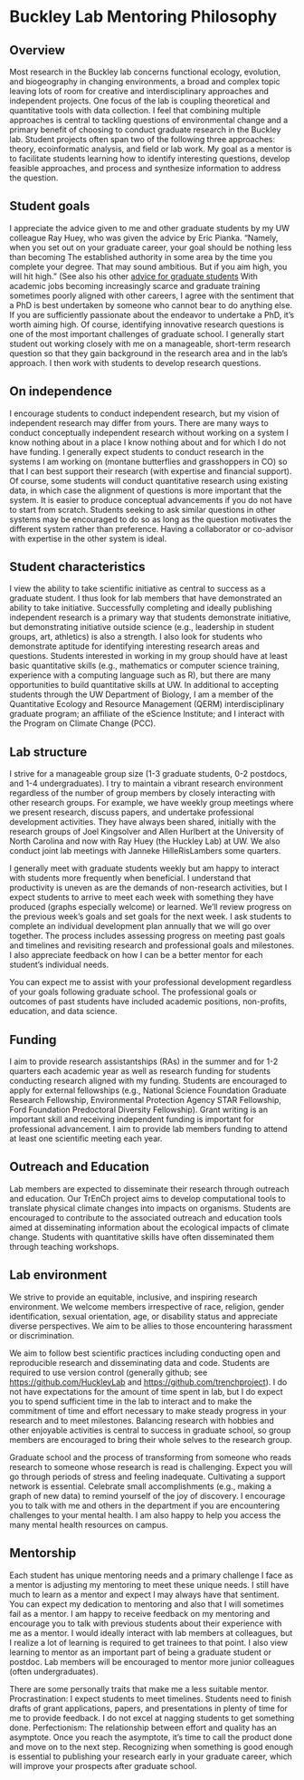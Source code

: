 # Buckley Lab Mentoring Philosophy

## Overview 
Most research in the Buckley lab concerns functional ecology, evolution, and biogeography in changing environments, a broad and complex topic leaving lots of room for creative and interdisciplinary approaches and independent projects. One focus of the lab is coupling theoretical and quantitative tools with data collection. I feel that combining multiple approaches is central to tackling questions of environmental change and a primary benefit of choosing to conduct graduate research in the Buckley lab. Student projects often span two of the following three approaches: theory, ecoinformatic analysis, and field or lab work. My goal as a mentor is to facilitate students learning how to identify interesting questions, develop feasible approaches, and process and synthesize information to address the question. 

## Student goals 
I appreciate the advice given to me and other graduate students by my UW colleague Ray Huey, who was given the advice by Eric Pianka. “Namely, when you set out on your graduate career, your goal should be nothing less than becoming The established authority in some area by the time you complete your degree. That may sound ambitious. But if you aim high, you will hit high.” (See also his other [advice for graduate students](https://faculty.washington.edu/hueyrb/prospective.php) With academic jobs becoming increasingly scarce and graduate training sometimes poorly aligned with other careers, I agree with the sentiment that a PhD is best undertaken by someone who cannot bear to do anything else. If you are sufficiently passionate about the endeavor to undertake a PhD, it’s worth aiming high.  Of course, identifying innovative research questions is one of the most important challenges of graduate school. I generally start student out working closely with me on a manageable, short-term research question so that they gain background in the research area and in the lab’s approach. I then work with students to develop research questions.

## On independence 
I encourage students to conduct independent research, but my vision of independent research may differ from yours. There are many ways to conduct conceptually independent research without working on a system I know nothing about in a place I know nothing about and for which I do not have funding.  I generally expect students to conduct research in the systems I am working on (montane butterflies and grasshoppers in CO) so that I can best support their research (with expertise and financial support).  Of course, some students will conduct quantitative research using existing data, in which case the alignment of questions is more important that the system. It is easier to produce conceptual advancements if you do not have to start from scratch. Students seeking to ask similar questions in other systems may be encouraged to do so as long as the question motivates the different system rather than preference. Having a collaborator or co-advisor with expertise in the other system is ideal. 

## Student characteristics
I view the ability to take scientific initiative as central to success as a graduate student.  I thus look for lab members that have demonstrated an ability to take initiative.  Successfully completing and ideally publishing independent research is a primary way that students demonstrate initiative, but demonstrating initiative outside science (e.g., leadership in student groups, art, athletics) is also a strength. I also look for students who demonstrate aptitude for identifying interesting research areas and questions. Students interested in working in my group should have at least basic quantitative skills (e.g., mathematics or computer science training, experience with a computing language such as R), but there are many opportunities to build quantitative skills at UW.  In additional to accepting students through the UW Department of Biology, I am a member of the Quantitative Ecology and Resource Management (QERM) interdisciplinary graduate program; an affiliate of the eScience Institute; and I interact with the Program on Climate Change (PCC).

## Lab structure
I strive for a manageable group size (1-3 graduate students, 0-2 postdocs, and 1-4 undergraduates).  I try to maintain a vibrant research environment regardless of the number of group members by closely interacting with other research groups. For example, we have weekly group meetings where we present research, discuss papers, and undertake professional development activities. They have always been shared, initially with the research groups of Joel Kingsolver and Allen Hurlbert at the University of North Carolina and now with Ray Huey (the Huckley Lab) at UW. We also conduct joint lab meetings with Janneke HilleRisLambers some quarters. 

I generally meet with graduate students weekly but am happy to interact with students more frequently when beneficial.  I understand that productivity is uneven as are the demands of non-research activities, but I expect students to arrive to meet each week with something they have produced (graphs especially welcome) or learned.  We’ll review progress on the previous week’s goals and set goals for the next week. I ask students to complete an individual development plan annually that we will go over together.  The process includes assessing progress on meeting past goals and timelines and revisiting research and professional goals and milestones. I also appreciate feedback on how I can be a better mentor for each student’s individual needs.

You can expect me to assist with your professional development regardless of your goals following graduate school. The professional goals or outcomes of past students have included academic positions, non-profits, education, and data science.

## Funding
I aim to provide research assistantships (RAs) in the summer and for 1-2 quarters each academic year as well as research funding for students conducting research aligned with my funding. Students are encouraged to apply for external fellowships (e.g., National Science Foundation Graduate Research Fellowship, Environmental Protection Agency STAR Fellowship, Ford Foundation Predoctoral Diversity Fellowship). Grant writing is an important skill and receiving independent funding is important for professional advancement. I aim to provide lab members funding to attend at least one scientific meeting each year.

## Outreach and Education
Lab members are expected to disseminate their research through outreach and education. Our TrEnCh project aims to develop computational tools to translate physical climate changes into impacts on organisms. Students are encouraged to contribute to the associated outreach and education tools aimed at disseminating information about the ecological impacts of climate change. Students with quantitative skills have often disseminated them through teaching workshops.

## Lab environment
We strive to provide an equitable, inclusive, and inspiring research environment. We welcome members irrespective of race, religion, gender identification, sexual orientation, age, or disability status and appreciate diverse perspectives. We aim to be allies to those encountering harassment or discrimination.

We aim to follow best scientific practices including conducting open and reproducible research and disseminating data and code.  Students are required to use version control (generally github; see https://github.com/HuckleyLab and https://github.com/trenchproject). I do not have expectations for the amount of time spent in lab, but I do expect you to spend sufficient time in the lab to interact and to make the commitment of time and effort necessary to make steady progress in your research and to meet milestones. Balancing research with hobbies and other enjoyable activities is central to success in graduate school, so group members are encouraged to bring their whole selves to the research group. 

Graduate school and the process of transforming from someone who reads research to someone whose research is read is challenging. Expect you will go through periods of stress and feeling inadequate. Cultivating a support network is essential. Celebrate small accomplishments (e.g., making a graph of new data) to remind yourself of the joy of discovery. I encourage you to talk with me and others in the department if you are encountering challenges to your mental health. I am also happy to help you access the many mental health resources on campus.

## Mentorship
Each student has unique mentoring needs and a primary challenge I face as a mentor is adjusting my mentoring to meet these unique needs. I still have much to learn as a mentor and expect I may always have that sentiment.  You can expect my dedication to mentoring and also that I will sometimes fail as a mentor. I am happy to receive feedback on my mentoring and encourage you to talk with previous students about their experience with me as a mentor. I would ideally interact with lab members at colleagues, but I realize a lot of learning is required to get trainees to that point. I also view learning to mentor as an important part of being a graduate student or postdoc. Lab members will be encouraged to mentor more junior colleagues (often undergraduates).

There are some personally traits that make me a less suitable mentor. Procrastination: I expect students to meet timelines. Students need to finish drafts of grant applications, papers, and presentations in plenty of time for me to provide feedback. I do not excel at nagging students to get something done. Perfectionism: The relationship between effort and quality has an asymptote. Once you reach the asymptote, it’s time to call the product done and move on to the next step. Recognizing when something is good enough is essential to publishing your research early in your graduate career, which will improve your prospects after graduate school. 
